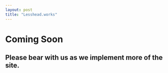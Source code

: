 ```yaml
---
layout: post
title: "Lesshead.works"
---
```


# Coming Soon

## Please bear with us as we implement more of the site.
